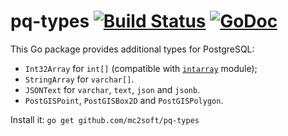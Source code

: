 # pq-types [![Build Status](https://travis-ci.org/mc2soft/pq-types.svg?branch=master)](https://travis-ci.org/mc2soft/pq-types) [![GoDoc](https://godoc.org/github.com/mc2soft/pq-types?status.svg)](http://godoc.org/github.com/mc2soft/pq-types)

This Go package provides additional types for PostgreSQL:

* `Int32Array` for `int[]` (compatible with [`intarray`](http://www.postgresql.org/docs/current/static/intarray.html) module);
* `StringArray` for `varchar[]`.
* `JSONText` for `varchar`, `text`, `json` and `jsonb`.
* `PostGISPoint`, `PostGISBox2D` and `PostGISPolygon`.

Install it: `go get github.com/mc2soft/pq-types`
